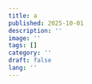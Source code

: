 ```yaml
---
title: a
published: 2025-10-01
description: ''
image: ''
tags: []
category: ''
draft: false 
lang: ''
---
```

